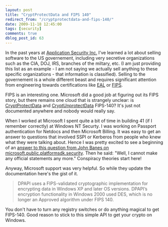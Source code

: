 ```yaml
---
layout: post
title: "CryptProtectData and FIPS 140"
redirect_from: "/cryptprotectdata-and-fips-140/"
date: 2009-11-18 12:45:00
tags: [security]
comments: true
dblog_post_id: 63
---
```

In the past years at [Application Security Inc.](https://web.archive.org/web/20131111165225/https://www.appsecinc.com) I've learned a lot about selling software to the US governement, including very secretive organizations such as the CIA, DOJ, IRS, branches of the miltary, etc. (I am just providing this list as an example - I am not saying we actually sell anything to these specific organizations - that information is classified). Selling to the governement is a whole different beast and requires significant attention from engineering towards certifications like [EAL](https://en.wikipedia.org/wiki/Evaluation_Assurance_Level) or [FIPS](https://www.itl.nist.gov/fipspubs/).

FIPS is an interesting one. Microsoft did a good job at figuring out its FIPS story, but there remains one cloud that is strangely unclear: is [CryptProtectData](https://learn.microsoft.com/en-us/windows/win32/api/dpapi/nf-dpapi-cryptprotectdata) and [CryptUnprotectData](https://learn.microsoft.com/en-us/windows/win32/api/dpapi/nf-dpapi-cryptunprotectdata) FIPS-140? It's just not documented anywhere and nobody would really say.

When I worked at Microsoft I spent quite a bit of time in building 41 (if I remember correctly) at Windows NT Securty. I was working on Passport authentication for Netdocs and then Microsoft Billing. It was easy to get an answer to questions that involved SSPI or Kerberos from people who knew what they were talking about. Hence I was pretty excited to see a beginning of an [answer to this question from John Banes on microsoft.public.platformsdk.security](https://groups.google.com/group/microsoft.public.platformsdk.security/browse_thread/thread/9be4bf54574d5ad9?hl=en). Then he said: "Well, I cannot make any official statements any more." Conspiracy theories start here!

Anyway, Microsoft support was very helpful. So while they update the documentation here's the gist of it.

> DPAPI uses a FIPS-validated cryptographic implementation for encrypting data in Windows XP and later OS versions.  DPAPI’s encryption functionality in Windows 2000 used DES, which is no longer an Approved algorithm under FIPS 140.

You don't have to turn any registry switches or do anything magical to get FIPS-140. Good reason to stick to this simple API to get your crypto on Windows.

